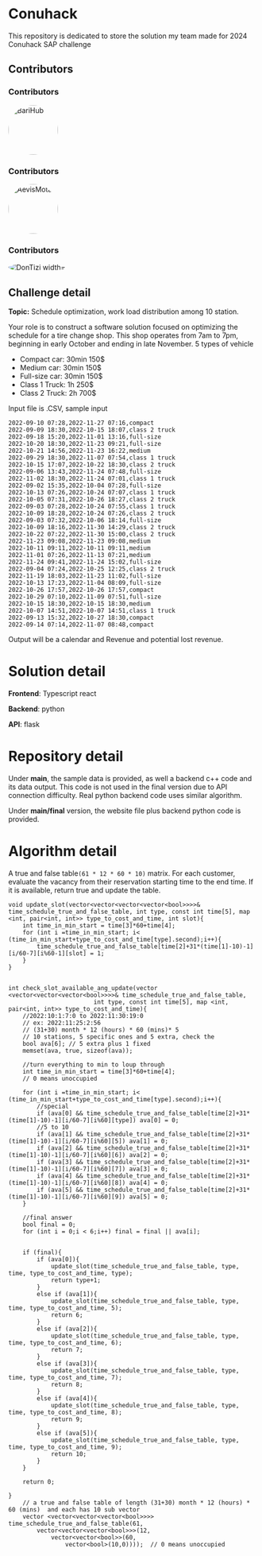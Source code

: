 # Conuhack

This repository is dedicated to store the solution my team made for 2024 Conuhack SAP challenge
## Contributors

<!-- ALL-CONTRIBUTORS-LIST:START - Do not remove or modify this section -->
<!-- prettier-ignore-start -->
<!-- markdownlint-disable -->

<!-- markdownlint-restore -->
<!-- prettier-ignore-end -->

<!-- ALL-CONTRIBUTORS-LIST:END -->
### Contributors

<!-- CONTRIBUTORS-LIST:START - Do not remove or modify this section -->
<!-- prettier-ignore-start -->
<!-- markdownlint-disable -->

<div style="display: flex; align-items: center;">

<!-- Add this block for each contributor -->
<div style="margin-right: 20px;">
<img src="https://avatars.githubusercontent.com/u/77416099?v=4" alt="BariHub" width="100" style="border-radius: 50%;">
<br>
<a href="https://github.com/BariHub"><strong><BariHub></strong></a>
</div>
<!-- End contributor block -->

<!-- Add more contributor blocks as needed -->

</div>

<!-- markdownlint-restore -->
<!-- prettier-ignore-end -->

<!-- CONTRIBUTORS-LIST:END -->
### Contributors

<!-- CONTRIBUTORS-LIST:START - Do not remove or modify this section -->
<!-- prettier-ignore-start -->
<!-- markdownlint-disable -->

<div style="display: flex; align-items: center;">

<!-- Add this block for each contributor -->
<div style="margin-right: 20px;">
<img src="https://avatars.githubusercontent.com/u/108089675?v=4" alt="AevisMotax" width="100" style="border-radius: 50%;">
<br>
<a href="https://github.com/AevisMotax"><strong><AevisMotax></strong></a>
</div>
<!-- End contributor block -->

<!-- Add more contributor blocks as needed -->

</div>

<!-- markdownlint-restore -->
<!-- prettier-ignore-end -->

<!-- CONTRIBUTORS-LIST:END -->
### Contributors

<!-- CONTRIBUTORS-LIST:START - Do not remove or modify this section -->
<!-- prettier-ignore-start -->
<!-- markdownlint-disable -->

<div style="display: flex; align-items: center;">

<!-- Add this block for each contributor -->
<div style="margin-right: 20px;">
<img src="https://avatars.githubusercontent.com/u/66443081?v=4" alt="DonTizi width="100" style="border-radius: 50%;">
<br>
<a href="https://github.com/DonTizi"><strong><DonTizi></strong></a>
</div>
<!-- End contributor block -->

<!-- Add more contributor blocks as needed -->

</div>

<!-- markdownlint-restore -->
<!-- prettier-ignore-end -->

<!-- CONTRIBUTORS-LIST:END -->



## Challenge detail

**Topic:** Schedule optimization, work load distribution among 10 station.

Your role is to construct a software solution focused on optimizing the schedule for a tire change shop. This shop operates from 7am to 7pm, beginning in early October and ending in late November. 5 types of vehicle
- Compact car: 30min 150$
- Medium car: 30min 150$
- Full-size car: 30min 150$
- Class 1 Truck: 1h 250$
- Class 2 Truck: 2h 700$

Input file is .CSV, sample input

```
2022-09-10 07:28,2022-11-27 07:16,compact
2022-09-09 18:30,2022-10-15 18:07,class 2 truck
2022-09-18 15:20,2022-11-01 13:16,full-size
2022-10-20 18:30,2022-11-23 09:21,full-size
2022-10-21 14:56,2022-11-23 16:22,medium
2022-09-29 18:30,2022-11-07 07:54,class 1 truck
2022-10-15 17:07,2022-10-22 18:30,class 2 truck
2022-09-06 13:43,2022-11-24 07:48,full-size
2022-11-02 18:30,2022-11-24 07:01,class 1 truck
2022-09-02 15:35,2022-10-04 07:28,full-size
2022-10-13 07:26,2022-10-24 07:07,class 1 truck
2022-10-05 07:31,2022-10-26 18:27,class 2 truck
2022-09-03 07:28,2022-10-24 07:55,class 1 truck
2022-10-09 18:28,2022-10-24 07:26,class 2 truck
2022-09-03 07:32,2022-10-06 18:14,full-size
2022-10-09 18:16,2022-11-30 14:29,class 2 truck
2022-10-22 07:22,2022-11-30 15:00,class 2 truck
2022-11-23 09:08,2022-11-23 09:08,medium
2022-10-11 09:11,2022-10-11 09:11,medium
2022-11-01 07:26,2022-11-13 07:21,medium
2022-11-24 09:41,2022-11-24 15:02,full-size
2022-09-04 07:24,2022-10-25 12:25,class 2 truck
2022-11-19 18:03,2022-11-23 11:02,full-size
2022-10-13 17:23,2022-11-04 08:09,full-size
2022-10-26 17:57,2022-10-26 17:57,compact
2022-10-29 07:10,2022-11-09 07:51,full-size
2022-10-15 18:30,2022-10-15 18:30,medium
2022-10-07 14:51,2022-10-07 14:51,class 1 truck
2022-09-13 15:32,2022-10-27 18:30,compact
2022-09-14 07:14,2022-11-07 08:48,compact
```

Output will be a calendar and Revenue and potential lost revenue.


# Solution detail

__Frontend__: Typescript react 

__Backend__: python

__API__: flask

# Repository detail

Under __main__, the sample data is provided, as well a backend c++ code and its data output. This code is not used in the final version due to API connection difficulty. Real python backend code uses similar algorithm.

Under __main/final__ version, the website file plus backend python code is provided. 

# Algorithm detail
A true and false table`(61 * 12 * 60 * 10)` matrix. For each customer, evaluate the vacancy from their reservation starting time to the end time. If it is available, return true and update the table. 
```
void update_slot(vector<vector<vector<vector<bool>>>>& time_schedule_true_and_false_table, int type, const int time[5], map <int, pair<int, int>> type_to_cost_and_time, int slot){
	int time_in_min_start = time[3]*60+time[4];
	for (int i =time_in_min_start; i< (time_in_min_start+type_to_cost_and_time[type].second);i++){
		time_schedule_true_and_false_table[time[2]+31*(time[1]-10)-1][i/60-7][i%60-1][slot] = 1;
	}
}


int check_slot_available_ang_update(vector <vector<vector<vector<bool>>>>& time_schedule_true_and_false_table,
						int type, const int time[5], map <int, pair<int, int>> type_to_cost_and_time){
	//2022:10:1:7:0 to 2022:11:30:19:0
	// ex: 2022:11:25:2:56
	// (31+30) month * 12 (hours) * 60 (mins)* 5
	// 10 stations, 5 specific ones and 5 extra, check the 
	bool ava[6]; // 5 extra plus 1 fixed
	memset(ava, true, sizeof(ava));

	//turn everything to min to loup through
	int time_in_min_start = time[3]*60+time[4];
	// 0 means unoccupied

	for (int i =time_in_min_start; i< (time_in_min_start+type_to_cost_and_time[type].second);i++){
		//special
		if (ava[0] && time_schedule_true_and_false_table[time[2]+31*(time[1]-10)-1][i/60-7][i%60][type]) ava[0] = 0;
		//5 to 10
		if (ava[1] && time_schedule_true_and_false_table[time[2]+31*(time[1]-10)-1][i/60-7][i%60][5]) ava[1] = 0;
		if (ava[2] && time_schedule_true_and_false_table[time[2]+31*(time[1]-10)-1][i/60-7][i%60][6]) ava[2] = 0;
		if (ava[3] && time_schedule_true_and_false_table[time[2]+31*(time[1]-10)-1][i/60-7][i%60][7]) ava[3] = 0;
		if (ava[4] && time_schedule_true_and_false_table[time[2]+31*(time[1]-10)-1][i/60-7][i%60][8]) ava[4] = 0;
		if (ava[5] && time_schedule_true_and_false_table[time[2]+31*(time[1]-10)-1][i/60-7][i%60][9]) ava[5] = 0;
	}

	//final answer
	bool final = 0;
	for (int i = 0;i < 6;i++) final = final || ava[i];


	if (final){
		if (ava[0]){
			update_slot(time_schedule_true_and_false_table, type, time, type_to_cost_and_time, type);
			return type+1;
		}
		else if (ava[1]){
			update_slot(time_schedule_true_and_false_table, type, time, type_to_cost_and_time, 5);
			return 6;
		}
		else if (ava[2]){
			update_slot(time_schedule_true_and_false_table, type, time, type_to_cost_and_time, 6);
			return 7;
		}
		else if (ava[3]){
			update_slot(time_schedule_true_and_false_table, type, time, type_to_cost_and_time, 7);
			return 8;
		}
		else if (ava[4]){
			update_slot(time_schedule_true_and_false_table, type, time, type_to_cost_and_time, 8);
			return 9;
		}
		else if (ava[5]){
			update_slot(time_schedule_true_and_false_table, type, time, type_to_cost_and_time, 9);
			return 10;
		}
	}

	return 0;

}
    // a true and false table of length (31+30) month * 12 (hours) * 60 (mins)  and each has 10 sub vector
    vector <vector<vector<vector<bool>>>> time_schedule_true_and_false_table(61, 
    	vector<vector<vector<bool>>>(12, 
    		vector<vector<bool>>(60, 
    			vector<bool>(10,0))));  // 0 means unoccupied
```
